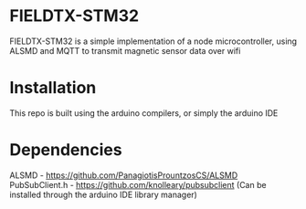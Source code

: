 # FIELDTX-STM32
FIELDTX-STM32 is a simple implementation of a node microcontroller, using ALSMD and MQTT to transmit magnetic sensor data over wifi

# Installation
This repo is built using the arduino compilers, or simply the arduino IDE

# Dependencies
ALSMD - https://github.com/PanagiotisPrountzosCS/ALSMD
PubSubClient.h - https://github.com/knolleary/pubsubclient (Can be installed through the arduino IDE library manager)
